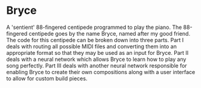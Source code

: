 # Bryce
A 'sentient' 88-fingered centipede programmed to play the piano.
The 88-fingered centipede goes by the name Bryce, named after my good friend.
The code for this centipede can be broken down into three parts.
Part I deals with routing all possible MIDI files and converting them into an appropriate format so that they may be used as an input for Bryce.
Part II deals with a neural network which allows Bryce to learn how to play any song perfectly.
Part III deals with another neural network responsible for enabling Bryce to create their own compositions along with a user interface to allow for custom build pieces.
